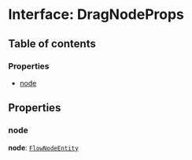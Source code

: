 # Interface: DragNodeProps

## Table of contents

### Properties

* [node](/auto-docs/editor/interfaces/DragNodeProps.md#node)

## Properties

### node

**node**: [`FlowNodeEntity`](/auto-docs/editor/classes/FlowNodeEntity-1.md)

